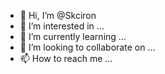 - 👋 Hi, I’m @Skciron
- 👀 I’m interested in ...
- 🌱 I’m currently learning ...
- 💞️ I’m looking to collaborate on ...
- 📫 How to reach me ...

<!---
Skciron/Skciron is a ✨ special ✨ repository because its `README.md` (this file) appears on your GitHub profile.
You can click the Preview link to take a look at your changes.
--->
